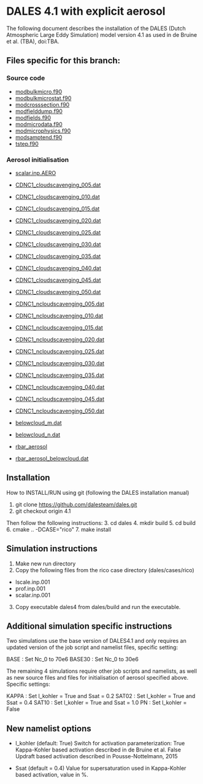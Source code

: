 # DALES 4.1 with explicit aerosol

The following document describes the installation of the DALES (Dutch Atmospheric Large Eddy Simulation) model
version 4.1 as used in de Bruine et al. (TBA), doi:TBA.

## Files specific for this branch:

### Source code
- [modbulkmicro.f90](modbulkmicro.f90)
- [modbulkmicrostat.f90](modbulkmicrostat.f90)
- [modcrosssection.f90](modcrosssection.f90)
- [modfielddump.f90](modfielddump.f90)
- [modfields.f90](modfields.f90)
- [modmicrodata.f90](modmicrodata.f90)
- [modmicrophysics.f90](modmicrophysics.f90)
- [modsamptend.f90](modsamptend.f90)
- [tstep.f90](tstep.f90)

### Aerosol initialisation
- [scalar.inp.AERO](scalar.inp.AERO)
- [CDNC1_cloudscavenging_005.dat](CDNC1_cloudscavenging_005.dat)
- [CDNC1_cloudscavenging_010.dat](CDNC1_cloudscavenging_010.dat)
- [CDNC1_cloudscavenging_015.dat](CDNC1_cloudscavenging_015.dat)
- [CDNC1_cloudscavenging_020.dat](CDNC1_cloudscavenging_020.dat)
- [CDNC1_cloudscavenging_025.dat](CDNC1_cloudscavenging_025.dat)
- [CDNC1_cloudscavenging_030.dat](CDNC1_cloudscavenging_030.dat)
- [CDNC1_cloudscavenging_035.dat](CDNC1_cloudscavenging_035.dat)
- [CDNC1_cloudscavenging_040.dat](CDNC1_cloudscavenging_040.dat)
- [CDNC1_cloudscavenging_045.dat](CDNC1_cloudscavenging_045.dat)
- [CDNC1_cloudscavenging_050.dat](CDNC1_cloudscavenging_050.dat)

- [CDNC1_ncloudscavenging_005.dat](CDNC1_ncloudscavenging_005.dat)
- [CDNC1_ncloudscavenging_010.dat](CDNC1_ncloudscavenging_010.dat)
- [CDNC1_ncloudscavenging_015.dat](CDNC1_ncloudscavenging_015.dat)
- [CDNC1_ncloudscavenging_020.dat](CDNC1_ncloudscavenging_020.dat)
- [CDNC1_ncloudscavenging_025.dat](CDNC1_ncloudscavenging_025.dat)
- [CDNC1_ncloudscavenging_030.dat](CDNC1_ncloudscavenging_030.dat)
- [CDNC1_ncloudscavenging_035.dat](CDNC1_ncloudscavenging_035.dat)
- [CDNC1_ncloudscavenging_040.dat](CDNC1_ncloudscavenging_040.dat)
- [CDNC1_ncloudscavenging_045.dat](CDNC1_ncloudscavenging_045.dat)
- [CDNC1_ncloudscavenging_050.dat](CDNC1_ncloudscavenging_050.dat)

- [belowcloud_m.dat](belowcloud_m.dat)
- [belowcloud_n.dat](belowcloud_n.dat)
- [rbar_aerosol](rbar_aerosol)
- [rbar_aerosol_belowcloud.dat](rbar_aerosol_belowcloud.dat)

## Installation

How to INSTALL/RUN using git (following the DALES installation manual)

1. git clone https://github.com/dalesteam/dales.git
2. git checkout origin 4.1

Then follow the following instructions:
3. cd dales
4. mkdir build
5. cd build
6. cmake .. -DCASE="rico"
7. make install

## Simulation instructions

1. Make new run directory
2. Copy the following files from the rico case directory (dales/cases/rico)
- lscale.inp.001
- prof.inp.001
- scalar.inp.001

3. Copy executable dales4 from dales/build and run the executable.

## Additional simulation specific instructions
Two simulations use the base version of DALES4.1 and only requires an
updated version of the job script and namelist files, specific setting:

BASE   : Set Nc_0 to 70e6
BASE30 : Set Nc_0 to 30e6

The remaining 4 simulations require other job scripts and namelists,
as well as new source files and files for initialisation of aerosol
specified above. Specific settings:

KAPPA  : Set l_kohler = True and Ssat = 0.2
SAT02  : Set l_kohler = True and Ssat = 0.4
SAT10  : Set l_kohler = True and Ssat = 1.0
PN     : Set l_kohler = False

## New namelist options
- l_kohler (default: True)
Switch for activation parameterization:
True   Kappa-Kohler based activation described in de Bruine et al.
False  Updraft based activation described in Pousse-Nottelmann, 2015

- Ssat (default = 0.4)
Value for supersaturation used in Kappa-Kohler based activation, value in %.
